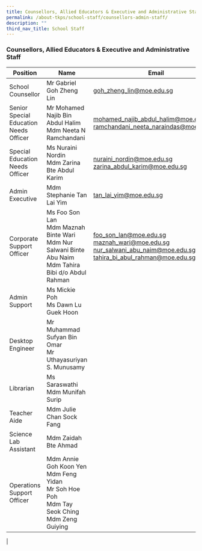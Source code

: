 ```yaml
---
title: Counsellors, Allied Educators & Executive and Administrative Staff
permalink: /about-tkps/school-staff/counsellors-admin-staff/
description: ""
third_nav_title: School Staff
---
```

### **Counsellors, Allied Educators &amp; Executive and Administrative Staff**

| Position | Name | Email | Ext |
|---|---|---|---|
| School Counsellor |  Mr Gabriel Goh Zheng Lin  | goh_zheng_lin@moe.edu.sg|292
| Senior Special Education Needs Officer |  Mr Mohamed Najib Bin Abdul Halim<br>Mdm Neeta N Ramchandani | mohamed_najib_abdul_halim@moe.edu.sg<br>ramchandani_neeta_naraindas@moe.edu.sg | 301<br>297
| Special Education Needs Officer |  Ms Nuraini Nordin<br>Mdm Zarina Bte Abdul Karim | nuraini_nordin@moe.edu.sg<br>zarina_abdul_karim@moe.edu.sg | <br>300
| Admin Executive |  Mdm Stephanie Tan Lai Yim  | tan_lai_yim@moe.edu.sg | 102
| Corporate Support Officer |  Ms Foo Son Lan<br>Mdm Maznah Binte Wari<br>Mdm Nur Salwani Binte Abu Naim<br>Mdm Tahira Bibi d/o Abdul Rahman | foo_son_lan@moe.edu.sg<br>maznah_wari@moe.edu.sg<br>nur_salwani_abu_naim@moe.edu.sg<br>tahira_bi_abul_rahman@moe.edu.sg |132<br>131<br>104<br>103
| Admin Support | Ms Mickie Poh<br>Ms Dawn Lu Guek Hoon | |100<br>101
| Desktop Engineer | Mr Muhammad Sufyan Bin Omar<br>Mr Uthayasuriyan S. Munusamy |
| Librarian |  Ms Saraswathi <br> Mdm Munifah Surip | |307<br>307
| Teacher Aide |  Mdm Julie Chan Sock Fang |
| Science Lab Assistant |  Mdm Zaidah Bte Ahmad |
| Operations Support Officer |  Mdm Annie Goh Koon Yen<br>Mdm Feng Yidan<br>Mr Soh Hoe Poh<br>Mdm Tay Seok Ching<br>Mdm Zeng Guiying |
|